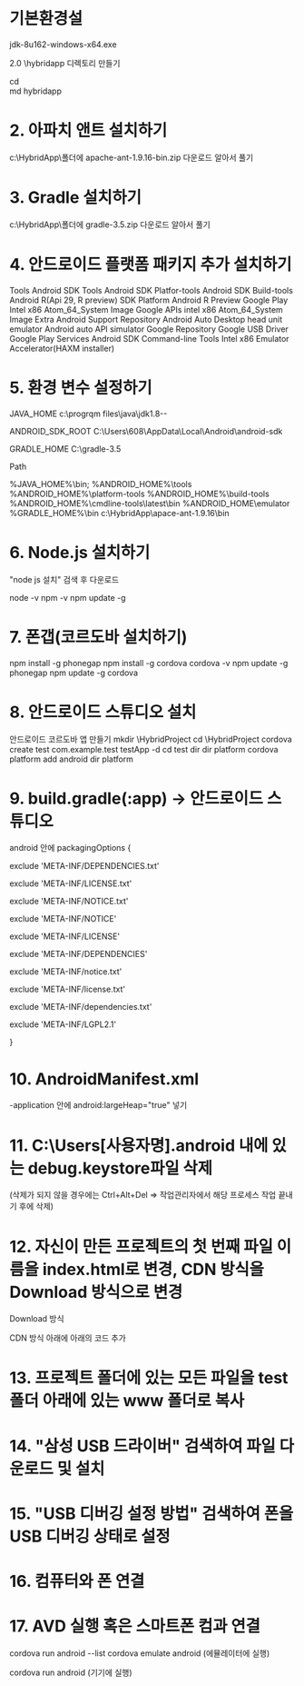 # 기본환경설



jdk-8u162-windows-x64.exe


2.0 \hybridapp 디렉토리 만들기

cd \
md hybridapp


# 2. 아파치 앤트 설치하기
c:\HybridApp\폴더에 apache-ant-1.9.16-bin.zip 다운로드
알아서 풀기


# 3. Gradle 설치하기
c:\HybridApp\폴더에 gradle-3.5.zip 다운로드 알아서 풀기


# 4. 안드로이드 플랫폼 패키지 추가 설치하기
Tools
Android SDK Tools
Android SDK Platfor-tools
Android SDK Build-tools
Android R(Api 29, R preview)
SDK Platform Android R Preview
Google Play Intel x86 Atom_64_System Image
Google APIs intel x86 Atom_64_System Image
Extra
Android Support Repository
Android Auto Desktop head unit emulator
Android auto API simulator
Google Repository
Google USB Driver
Google Play Services
Android SDK Command-line Tools
Intel x86 Emulator Accelerator(HAXM installer)

# 5. 환경 변수 설정하기
JAVA_HOME
c:\progrqm files\java\jdk1.8--

ANDROID_SDK_ROOT
C:\Users\608\AppData\Local\Android\android-sdk

GRADLE_HOME
C:\gradle-3.5

Path

%JAVA_HOME%\bin;
%ANDROID_HOME%\tools
%ANDROID_HOME%\platform-tools
%ANDROID_HOME%\build-tools
%ANDROID_HOME%\cmdline-tools\latest\bin
%ANDROID_HOME\emulator
%GRADLE_HOME%\bin
c:\HybridApp\apace-ant-1.9.16\bin

# 6. Node.js 설치하기
"node js 설치" 검색 후 다운로드

node -v
npm -v
npm update -g


# 7. 폰갭(코르도바 설치하기)
npm install -g phonegap
npm install -g cordova
cordova -v
npm update -g phonegap
npm update -g cordova


# 8. 안드로이드 스튜디오 설치
안드로이드 코르도바 앱 만들기
mkdir \HybridProject
cd \HybridProject
cordova create test com.example.test testApp -d
cd test
dir
dir platform
cordova platform add android
dir platform


# 9. build.gradle(:app) -> 안드로이드 스튜디오
android 안에
packagingOptions {

  exclude 'META-INF/DEPENDENCIES.txt'

  exclude 'META-INF/LICENSE.txt'

  exclude 'META-INF/NOTICE.txt'

  exclude 'META-INF/NOTICE'

  exclude 'META-INF/LICENSE'

  exclude 'META-INF/DEPENDENCIES'

  exclude 'META-INF/notice.txt'

  exclude 'META-INF/license.txt'

  exclude 'META-INF/dependencies.txt'

  exclude 'META-INF/LGPL2.1'

}

# 10. AndroidManifest.xml
-application 안에
android:largeHeap="true" 넣기


# 11. C:\Users[사용자명].android 내에 있는 debug.keystore파일 삭제
(삭제가 되지 않을 경우에는 Ctrl+Alt+Del => 작업관리자에서 해당 프로세스 작업 끝내기 후에 삭제)


# 12. 자신이 만든 프로젝트의 첫 번째 파일 이름을 index.html로 변경, CDN 방식을 Download 방식으로 변경
Download 방식
<link rel="stylesheet" href="http://code.jquery.com/mobile/1.4.5/jquery.mobile-1.4.5.min.css"/>
<script src="http://code.jquery.com/jquery-1.11.1.min.js"></script>
<script src="http://code.jquery.com/mobile/1.4.5/jquery.mobile-1.4.5.min.js"></script>
CDN 방식
<link rel="stylesheet" href="./jquery/jquery.mobile-1.4.5.min.css">
<script src="./jquery/jquery-1.11.1.min.js"></script>
<script src="./jquery/jquery.mobile-1.4.5.min.js"></script>
아래에 아래의 코드 추가
<script src="cordova.js"></script>

# 13. 프로젝트 폴더에 있는 모든 파일을 test 폴더 아래에 있는 www 폴더로 복사

# 14. "삼성 USB 드라이버" 검색하여 파일 다운로드 및 설치

# 15. "USB 디버깅 설정 방법" 검색하여 폰을 USB 디버깅 상태로 설정

# 16. 컴퓨터와 폰 연결

# 17. AVD 실행 혹은 스마트폰 컴과 연결
cordova run android --list
cordova emulate android
(에뮬레이터에 실행)

cordova run android
(기기에 실행)


